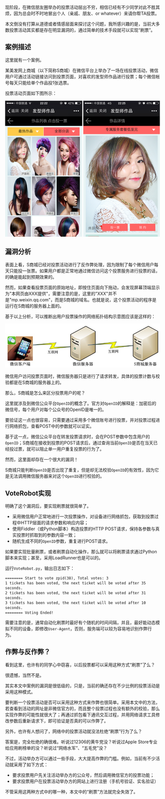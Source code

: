 现阶段，在微信朋友圈举办的投票活动层出不穷，相信已经有不少同学对此不胜其烦，因为总会时不时地冒出个人（亲戚、朋友、or whatever）来请你帮TA投票。

本文倒没有打算从道德或者情感层面来探讨这个问题，我所感兴趣的是，当前大多数投票活动其实都是存在明显漏洞的，通过简单的技术手段就可以实现“刷票”。

## 案例描述

这里就有一个案例。

某美发网上商城（以下简称S商城）在微信平台上举办了一场在线投票活动，微信用户可通过活动链接访问到投票页面，对喜欢的发型师作品进行投票；每个微信帐号每天只能给单个作品投1张选票。

投票活动页面如下图所示：

![](images/voteRobot_01.png)

## 漏洞分析

表面上看，S商城已经对投票活动进行了反作弊处理，因为限制了每个微信用户每天只能投一张票。如果用户都是正常地通过微信访问这个投票服务进行投票的话，的确是能起到预期效果的。

然而，如果查看投票页面的原始地址，即按住页面向下拖动，会发现屏幕顶端显示为"本网页由XXX提供"，需要注意的是，这里的"XXX"并不是"mp.weixin.qq.com"，而是S商城的域名。也就是说，这个投票活动的程序是运行在S商城的服务器上面的。

基于以上分析，可以推断出用户投票操作的网络拓扑结构示意图应该是这样的：

![](images/voteRobot_02.png)

微信用户访问投票页面时，微信服务器只是进行了请求转发，具体的投票计数与校验都是在S商城的服务器上的。

那么，S商城是怎么来区分投票用户的呢？

这里就涉及到微信公众平台`OpenID`的概念了。官方对`OpenID`的解释是：加密后的微信号，每个用户对每个公众号的OpenID是唯一的。

要验证这一点也很容易，只需要通过采用多个微信账号进行投票，并对投票过程进行网络抓包，查看POST中的参数就可以证实。

基于这一点，微信公众平台在转发投票请求时，会在POST参数中包含用户的`OpenID`；S商城在接收到投票的POST请求后，通过查询当前`OpenID`是否在当天已经投过票，就可以阻止单一用户重复投票的行为了。

然而，这里面却存在一个很大的漏洞！

S商城只能判断`OpenID`是否出现了重复，但是却无法校验`OpenID`的有效性，因为它是无法调用微信服务器来对这个`OpenID`进行校验的。

## VoteRobot实现

明确了这个漏洞后，要实现刷票就很简单了。

- 采用微信用户正常地进行一次投票操作，对设备进行网络抓包，获取到投票过程中HTTP层面的请求参数和响应内容；
- 使用Fiddler（或Python脚本）构造投票的HTTP POST请求，保持各参数与真实投票时抓取到的参数内容一致；
- 随机生成不同的`OpenID`参数，重复进行POST请求。

如果要实现批量刷票，或者刷票自动化操作，那么就可以将刷票请求通过Python脚本来实现；甚至，采用LoadRunner也是可以的。

运行`VoteRobot.py`，输出日志如下：

```
======== Start to vote zpid(38), Total votes: 3
1 tickets has been voted, the next ticket will be voted after 35 seconds.
2 tickets has been voted, the next ticket will be voted after 31 seconds.
3 tickets has been voted, the next ticket will be voted after 10 seconds.
======== Voting Ended!
```

需要注意的是，通常自动化刷票时最好有个随机的时间间隔，并且，最好能动态模拟不同的设备，即修改`User-Agent`，否则，服务端可以较为容易地识别作弊行为。

## 作弊与反作弊？

看到这里，也许有的同学心中窃喜，以后投票都可以采用这种方式“刷票”了么？

很遗憾，当然不是。

其实本文中案例的漏洞是很低级的，只是，当前的确还存在不少比例的投票活动是采用这种模式。

要判断一个投票活动是否可以采用这种方式来作弊也很简单。采用本文中的方法，若查看到活动的网址是非微信官方的，而且整个投票过程也没有额外的校验，那么实现作弊的可能性就很大了；再通过抓包看下通讯交互过程，并用网络请求工具修改参数后重新请求下，即可验证是否真的可以作弊了。

另外，也许有人想问了，网络中的投票活动就没法杜绝“刷票”行为了么？

答案是，完全杜绝的确很难。听说过12306的黄牛党没？听说过Apple Store专业给应用刷榜单的没？听说过“网络水军”、“五毛党”没？

不过，活动举办方可以通过一些手段，大大提高作弊的门槛。例如，当前有不少活动就采用了如下方式：

- 要求投票用户先关注活动举办方的公众号，然后调用微信官方的投票功能；
- 要求投票用户在投票活动举办方的网站上进行注册（手机号验证、实名验证）

不管采用这两种方式中的哪一种，本文中的“刷票”方法就完全失效了。
